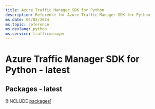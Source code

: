 ```yaml
---
title: Azure Traffic Manager SDK for Python
description: Reference for Azure Traffic Manager SDK for Python
ms.date: 04/02/2024
ms.topic: reference
ms.devlang: python
ms.service: trafficmanager
---
```

# Azure Traffic Manager SDK for Python - latest
## Packages - latest
[!INCLUDE [packages](traffic-manager-index.md)]
